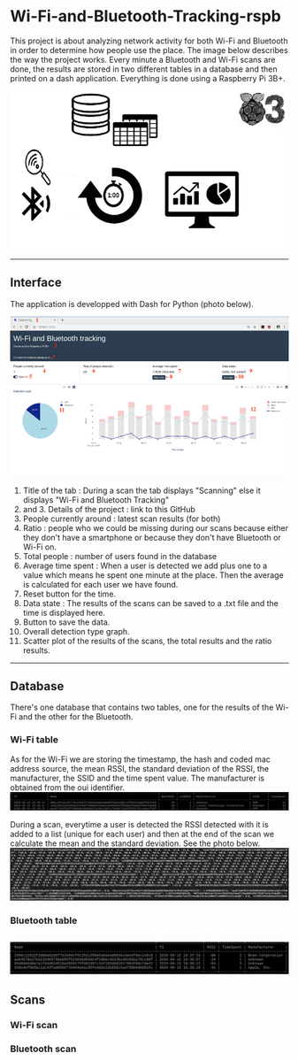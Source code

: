# Wi-Fi-and-Bluetooth-Tracking-rspb

This project is about analyzing network activity for both Wi-Fi and Bluetooth in order to determine how people use the place. 
The image below describes the way the project works. Every minute a Bluetooth and Wi-Fi scans are done, the results are stored in two different tables in a database and then printed on a dash application. Everything is done using a Raspberry Pi 3B+.

![States of the project](statesb.png)

--------------
## Interface
The application is developped with Dash for Python (photo below).

![Image of the interface](interfaceDetails.png)

1. Title of the tab : During a scan the tab displays "Scanning" else it displays "Wi-Fi and Bluetooth Tracking"
2. and 3.  Details of the project : link to this GitHub
4. People currently around : latest scan results (for both)
5. Ratio : people who we could be missing during our scans because either they don't have a smartphone or because they don't have Bluetooth or Wi-Fi on.
6. Total people : number of users found in the database
7. Average time spent :  When a user is detected we add plus one to a value which means he spent one minute at the place. Then the average is calculated for each user we have found. 
8. Reset button for the time.
9. Data state : The results of the scans can be saved to a .txt file and the time is displayed here. 
10. Button to save the data.
11. Overall detection type graph.
12. Scatter plot of the results of the scans, the total results and the ratio results.

---------------
## Database 
There's one database that contains two tables, one for the results of the Wi-Fi and the other for the Bluetooth.

### Wi-Fi table 

As for the Wi-Fi we are storing the timestamp, the hash and coded mac address source, the mean RSSI, the standard deviation of the RSSI, the manufacturer, the SSID and the time spent value.
The manufacturer is obtained from the oui identifier. 
![Wifi table](wifi&.png)

During a scan, everytime a user is detected the RSSI detected with it is added to a list (unique for each user) and then at the end of the scan we calculate the mean and the standard deviation. See the photo below. 
![list of RSSIs](list.png)

### Bluetooth table 

![Bluetooth table](bluetootht.png)
----------------
## Scans
### Wi-Fi scan 


### Bluetooth scan
